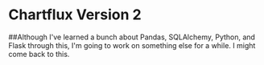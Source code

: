 # Chartflux Version 2

##Although I've learned a bunch about Pandas, SQLAlchemy, Python, and Flask through this, I'm going to work on something else for a while. I might come back to this.
